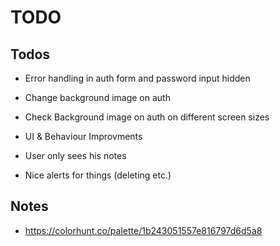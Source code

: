 # TODO

## Todos

- Error handling in auth form and password input hidden
- Change background image on auth
- Check Background image on auth on different screen sizes

- UI & Behaviour Improvments
- User only sees his notes

- Nice alerts for things (deleting etc.)

## Notes

- <https://colorhunt.co/palette/1b243051557e816797d6d5a8>
